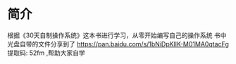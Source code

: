 # 简介

根据《30天自制操作系统》这本书进行学习，从零开始编写自己的操作系统
书中光盘自带的文件分享到了
https://pan.baidu.com/s/1bNiDpKlIK-M01MA0qtacFg 提取码: 52fm  ,帮助大家自学
